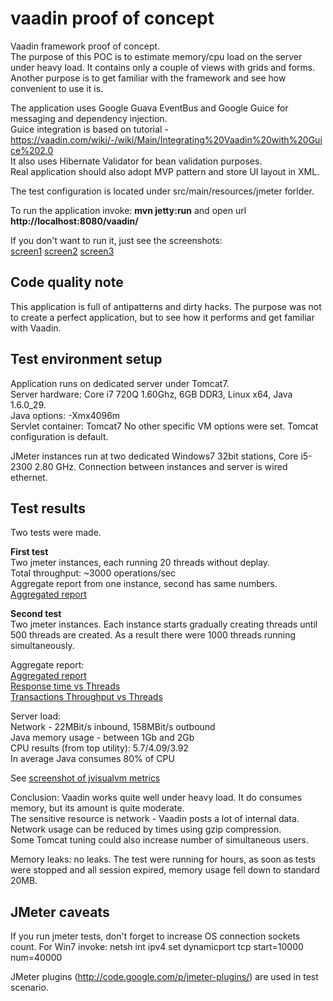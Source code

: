 vaadin proof of concept
======

Vaadin framework proof of concept.  
The purpose of this POC is to estimate memory/cpu load on the server under heavy load. It contains only a couple of views with grids and forms.  
Another purpose is to get familiar with the framework and see how convenient to use it is.
 
The application uses Google Guava EventBus and Google Guice for messaging and dependency injection.  
Guice integration is based on tutorial - https://vaadin.com/wiki/-/wiki/Main/Integrating%20Vaadin%20with%20Guice%202.0    
It also uses Hibernate Validator for bean validation purposes.  
Real application should also adopt MVP pattern and store UI layout in XML.

The test configuration is located under src/main/resources/jmeter forlder.

To run the application invoke: **mvn jetty:run** and open url **http://localhost:8080/vaadin/**

If you don't want to run it, just see the screenshots:  
[screen1](http://clip2net.com/s/2bEUF)
[screen2](http://clip2net.com/s/2bEVs)
[screen3](http://clip2net.com/s/2bEW8)

Code quality note
------
This application is full of antipatterns and dirty hacks. The purpose 
was not to create a perfect application, but to see how it performs and get familiar with Vaadin. 
 


Test environment setup
------
Application runs on dedicated server under Tomcat7.     
Server hardware: Core i7 720Q 1.60Ghz, 6GB DDR3, Linux x64, Java 1.6.0_29.    
Java options: -Xmx4096m  
Servlet container: Tomcat7
No other specific VM options were set. Tomcat configuration is default.    

JMeter instances run at two dedicated Windows7 32bit stations, Core i5-2300 2.80 GHz.
Connection between instances and server is wired ethernet.

Test results
-----
Two tests were made.

**First test**  
Two jmeter instances, each running 20 threads without deplay.  
Total throughput: ~3000 operations/sec  
Aggregate report from one instance, second has same numbers.  
[Aggregated report](http://clip2net.com/s/2bxsP)

**Second test**  
Two jmeter instances. Each instance starts gradually creating threads until 500 threads are created. 
As a result there were 1000 threads running simultaneously.

Aggregate report:  
[Aggregated report](http://clip2net.com/s/2bH0I)  
[Response time vs Threads](http://clip2net.com/s/2bHe4)  
[Transactions Throughput vs Threads](http://clip2net.com/s/2bHeK) 

Server load:  
Network - 22MBit/s inbound, 158MBit/s outbound  
Java memory usage - between 1Gb and 2Gb  
CPU results (from top utility): 5.7/4.09/3.92  
In average Java consumes 80% of CPU  

See [screenshot of jvisualvm metrics](http://krot.od.ua/visualvm.png)

Conclusion: Vaadin works quite well under heavy load. It do consumes memory, but its amount is quite moderate.  
The sensitive resource is network - Vaadin posts a lot of internal data.   
Network usage can be reduced by times using gzip compression.  
Some Tomcat tuning could also increase number of simultaneous users.   

Memory leaks: no leaks. The test were running for hours, as soon as tests were stopped and all session expired, memory usage fell down to standard 20MB.

JMeter caveats
------
If you run jmeter tests, don't forget to increase OS connection sockets count. For Win7 invoke:
netsh int ipv4 set dynamicport tcp start=10000 num=40000  

JMeter plugins (http://code.google.com/p/jmeter-plugins/) are used in test scenario.


